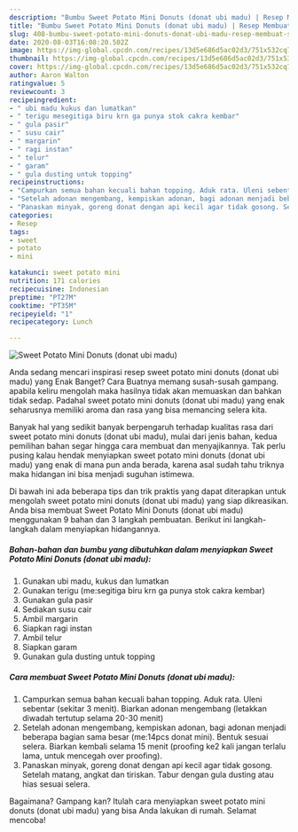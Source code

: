 ```yaml
---
description: "Bumbu Sweet Potato Mini Donuts (donat ubi madu) | Resep Membuat Sweet Potato Mini Donuts (donat ubi madu) Yang Enak Dan Mudah"
title: "Bumbu Sweet Potato Mini Donuts (donat ubi madu) | Resep Membuat Sweet Potato Mini Donuts (donat ubi madu) Yang Enak Dan Mudah"
slug: 408-bumbu-sweet-potato-mini-donuts-donat-ubi-madu-resep-membuat-sweet-potato-mini-donuts-donat-ubi-madu-yang-enak-dan-mudah
date: 2020-08-03T16:08:20.502Z
image: https://img-global.cpcdn.com/recipes/13d5e686d5ac02d3/751x532cq70/sweet-potato-mini-donuts-donat-ubi-madu-foto-resep-utama.jpg
thumbnail: https://img-global.cpcdn.com/recipes/13d5e686d5ac02d3/751x532cq70/sweet-potato-mini-donuts-donat-ubi-madu-foto-resep-utama.jpg
cover: https://img-global.cpcdn.com/recipes/13d5e686d5ac02d3/751x532cq70/sweet-potato-mini-donuts-donat-ubi-madu-foto-resep-utama.jpg
author: Aaron Walton
ratingvalue: 5
reviewcount: 3
recipeingredient:
- " ubi madu kukus dan lumatkan"
- " terigu mesegitiga biru krn ga punya stok cakra kembar"
- " gula pasir"
- " susu cair"
- " margarin"
- " ragi instan"
- " telur"
- " garam"
- " gula dusting untuk topping"
recipeinstructions:
- "Campurkan semua bahan kecuali bahan topping. Aduk rata. Uleni sebentar (sekitar 3 menit). Biarkan adonan mengembang (letakkan diwadah tertutup selama 20-30 menit)"
- "Setelah adonan mengembang, kempiskan adonan, bagi adonan menjadi beberapa bagian sama besar (me:14pcs donat mini). Bentuk sesuai selera. Biarkan kembali selama 15 menit (proofing ke2 kali jangan terlalu lama, untuk mencegah over proofing)."
- "Panaskan minyak, goreng donat dengan api kecil agar tidak gosong. Setelah matang, angkat dan tiriskan. Tabur dengan gula dusting atau hias sesuai selera."
categories:
- Resep
tags:
- sweet
- potato
- mini

katakunci: sweet potato mini 
nutrition: 171 calories
recipecuisine: Indonesian
preptime: "PT27M"
cooktime: "PT35M"
recipeyield: "1"
recipecategory: Lunch

---
```



![Sweet Potato Mini Donuts (donat ubi madu)](https://img-global.cpcdn.com/recipes/13d5e686d5ac02d3/751x532cq70/sweet-potato-mini-donuts-donat-ubi-madu-foto-resep-utama.jpg)

Anda sedang mencari inspirasi resep sweet potato mini donuts (donat ubi madu) yang Enak Banget? Cara Buatnya memang susah-susah gampang. apabila keliru mengolah maka hasilnya tidak akan memuaskan dan bahkan tidak sedap. Padahal sweet potato mini donuts (donat ubi madu) yang enak seharusnya memiliki aroma dan rasa yang bisa memancing selera kita.



Banyak hal yang sedikit banyak berpengaruh terhadap kualitas rasa dari sweet potato mini donuts (donat ubi madu), mulai dari jenis bahan, kedua pemilihan bahan segar hingga cara membuat dan menyajikannya. Tak perlu pusing kalau hendak menyiapkan sweet potato mini donuts (donat ubi madu) yang enak di mana pun anda berada, karena asal sudah tahu triknya maka hidangan ini bisa menjadi suguhan istimewa.


Di bawah ini ada beberapa tips dan trik praktis yang dapat diterapkan untuk mengolah sweet potato mini donuts (donat ubi madu) yang siap dikreasikan. Anda bisa membuat Sweet Potato Mini Donuts (donat ubi madu) menggunakan 9 bahan dan 3 langkah pembuatan. Berikut ini langkah-langkah dalam menyiapkan hidangannya.

<!--inarticleads1-->

##### Bahan-bahan dan bumbu yang dibutuhkan dalam menyiapkan Sweet Potato Mini Donuts (donat ubi madu):

1. Gunakan  ubi madu, kukus dan lumatkan
1. Gunakan  terigu (me:segitiga biru krn ga punya stok cakra kembar)
1. Gunakan  gula pasir
1. Sediakan  susu cair
1. Ambil  margarin
1. Siapkan  ragi instan
1. Ambil  telur
1. Siapkan  garam
1. Gunakan  gula dusting untuk topping




<!--inarticleads2-->

##### Cara membuat Sweet Potato Mini Donuts (donat ubi madu):

1. Campurkan semua bahan kecuali bahan topping. Aduk rata. Uleni sebentar (sekitar 3 menit). Biarkan adonan mengembang (letakkan diwadah tertutup selama 20-30 menit)
1. Setelah adonan mengembang, kempiskan adonan, bagi adonan menjadi beberapa bagian sama besar (me:14pcs donat mini). Bentuk sesuai selera. Biarkan kembali selama 15 menit (proofing ke2 kali jangan terlalu lama, untuk mencegah over proofing).
1. Panaskan minyak, goreng donat dengan api kecil agar tidak gosong. Setelah matang, angkat dan tiriskan. Tabur dengan gula dusting atau hias sesuai selera.




Bagaimana? Gampang kan? Itulah cara menyiapkan sweet potato mini donuts (donat ubi madu) yang bisa Anda lakukan di rumah. Selamat mencoba!
